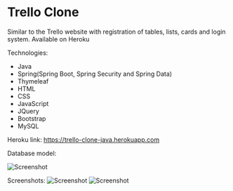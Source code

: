 # Trello Clone

Similar to the Trello website with registration of tables, lists, cards and login system. Available on Heroku

Technologies:
* Java
* Spring(Spring Boot, Spring Security and Spring Data)
* Thymeleaf
* HTML
* CSS
* JavaScript
* JQuery
* Bootstrap
* MySQL


Heroku link: https://trello-clone-java.herokuapp.com

Database model:<br/>

![Screenshot](https://user-images.githubusercontent.com/50384743/93641648-01183200-f9d3-11ea-8124-6dfef0a10912.png)

Screenshots:
![Screenshot](https://user-images.githubusercontent.com/50384743/97885314-f48f3500-1d05-11eb-9b29-2e57c77c5fe7.png)
![Screenshot](https://user-images.githubusercontent.com/50384743/97885356-0375e780-1d06-11eb-8acb-3ca371efc68c.png)
